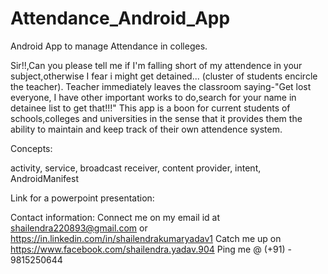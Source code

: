 # Attendance_Android_App
Android App to manage Attendance in colleges.

Sir!!,Can you please tell me if I'm falling short of my attendence in your subject,otherwise I fear i might get detained...
(cluster of students encircle the teacher). Teacher immediately leaves the classroom saying-"Get lost everyone,
I have other important works to do,search for your name in detainee list to get that!!!"
This app is a boon for current students of schools,colleges and universities in the sense that it provides them the 
ability to maintain and keep track of their own attendence system.

Concepts: 

activity, service, broadcast receiver, content provider, intent, AndroidManifest

Link for a powerpoint presentation:


Contact information:
Connect me on my email id at shailendra220893@gmail.com or https://in.linkedin.com/in/shailendrakumaryadav1
Catch me up on https://www.facebook.com/shailendra.yadav.904
Ping me @ (+91) - 9815250644
